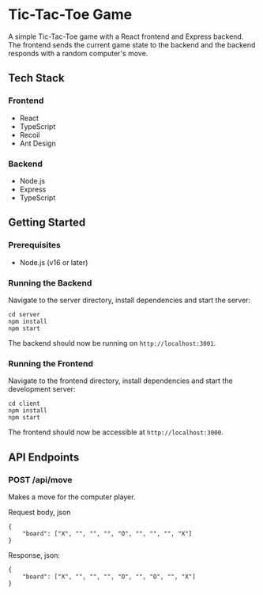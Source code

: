 # Tic-Tac-Toe Game

A simple Tic-Tac-Toe game with a React frontend and Express backend. The frontend sends the current game state to the backend and the backend responds with a random computer's move.

## Tech Stack

### Frontend
- React
- TypeScript
- Recoil
- Ant Design

### Backend
- Node.js
- Express
- TypeScript

## Getting Started

### Prerequisites
- Node.js (v16 or later)

### Running the Backend

Navigate to the server directory, install dependencies and start the server:
   ```
   cd server
   npm install
   npm start
   ```

The backend should now be running on `http://localhost:3001`.

### Running the Frontend

Navigate to the frontend directory, install dependencies and start the development server:
   ```
   cd client
   npm install
   npm start
   ```

The frontend should now be accessible at `http://localhost:3000`.

## API Endpoints

### POST /api/move
Makes a move for the computer player.

Request body, json
```
{
    "board": ["X", "", "", "", "O", "", "", "", "X"]
}
```

Response, json:
```
{
    "board": ["X", "", "", "", "O", "", "O", "", "X"]
}
```
